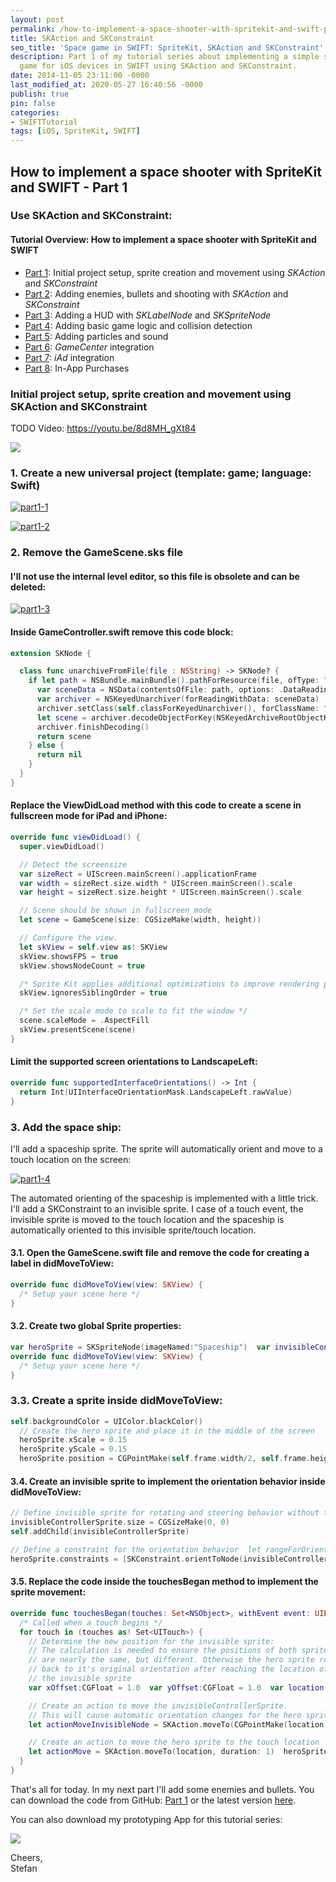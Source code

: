 ```yaml
---
layout: post
permalink: /how-to-implement-a-space-shooter-with-spritekit-and-swift-part-1/
title: SKAction and SKConstraint
seo_title: 'Space game in SWIFT: SpriteKit, SKAction and SKConstraint'
description: Part 1 of my tutorial series about implementing a simple space shooter
  game for iOS devices in SWIFT using SKAction and SKConstraint.
date: 2014-11-05 23:11:00 -0000
last_modified_at: 2020-05-27 16:40:56 -0000
publish: true
pin: false
categories:
- SWIFTTutorial
tags: [iOS, SpriteKit, SWIFT]
---
```


## How to implement a space shooter with SpriteKit and SWIFT - Part 1
### Use SKAction and SKConstraint: 

#### Tutorial Overview: How to implement a space shooter with SpriteKit and SWIFT

* [Part 1](/how-to-implement-a-space-shooter-with-spritekit-and-swift-part-1): Initial project setup, sprite creation and movement using _SKAction_ and _SKConstraint_
* [Part 2](/how-to-implement-a-space-shooter-with-spritekit-and-swift-part-2): Adding enemies, bullets and shooting with _SKAction_ and _SKConstraint_
* [Part 3](/how-to-implement-a-space-shooter-with-spritekit-and-swift-part-3-create-a-hud): Adding a HUD with _SKLabelNode_ and _SKSpriteNode_
* [Part 4](/how-to-implement-a-space-shooter-with-spritekit-and-swift-part-4-collision-detection): Adding basic game logic and collision detection
* [Part 5](/how-to-implement-a-space-shooter-with-spritekit-and-swift-part-5-particles-and-sound): Adding particles and sound
* [Part 6](/how-to-implement-a-space-shooter-with-spritekit-and-swift-part-6-game-center-integration): _GameCenter_ integration
* [Part 7](/how-to-implement-a-space-shooter-with-spritekit-and-swift-part-7-iad-integration): _iAd_ integration
* [Part 8](/how-to-implement-in-app-purchase-for-your-ios-app-in-swift): In-App Purchases

### Initial project setup, sprite creation and movement using SKAction and SKConstraint
TODO Video: https://youtu.be/8d8MH_gXt84

[![](/assets/wp-content/uploads/2014/11/AppStore.png)](https://itunes.apple.com/us/app/yet-another-spaceshooter/id949662362?mt=8)

### 1. Create a new universal project (template: game; language: Swift)

[![part1-1](/assets/wp-content/uploads/2014/11/part1-1.png)](/assets/wp-content/uploads/2014/11/part1-1.png)

[![part1-2](/assets/wp-content/uploads/2014/11/part1-2.png)](/assets/wp-content/uploads/2014/11/part1-2.png)

### 2. Remove the GameScene.sks file

#### I'll not use the internal level editor, so this file is obsolete and can be deleted:

[![part1-3](/assets/wp-content/uploads/2014/11/part1-3-1.jpg)](/assets/wp-content/uploads/2014/11/part1-3-1.jpg)

#### Inside GameController.swift remove this code block:

```swift
extension SKNode {

  class func unarchiveFromFile(file : NSString) -> SKNode? { 
    if let path = NSBundle.mainBundle().pathForResource(file, ofType: "sks") {  
      var sceneData = NSData(contentsOfFile: path, options: .DataReadingMappedIfSafe, error: nil)!  
      var archiver = NSKeyedUnarchiver(forReadingWithData: sceneData) 
      archiver.setClass(self.classForKeyedUnarchiver(), forClassName: "SKScene")
      let scene = archiver.decodeObjectForKey(NSKeyedArchiveRootObjectKey) as GameScene
      archiver.finishDecoding()  
      return scene 
    } else {
      return nil 
    }
  }
}
```

#### Replace the ViewDidLoad method with this code to create a scene in fullscreen mode for iPad and iPhone:

```swift
override func viewDidLoad() { 
  super.viewDidLoad()

  // Detect the screensize
  var sizeRect = UIScreen.mainScreen().applicationFrame
  var width = sizeRect.size.width * UIScreen.mainScreen().scale
  var height = sizeRect.size.height * UIScreen.mainScreen().scale

  // Scene should be shown in fullscreen mode
  let scene = GameScene(size: CGSizeMake(width, height))

  // Configure the view.
  let skView = self.view as! SKView
  skView.showsFPS = true
  skView.showsNodeCount = true

  /* Sprite Kit applies additional optimizations to improve rendering performance */
  skView.ignoresSiblingOrder = true

  /* Set the scale mode to scale to fit the window */
  scene.scaleMode = .AspectFill
  skView.presentScene(scene)
}
```

#### Limit the supported screen orientations to LandscapeLeft:

```swift
override func supportedInterfaceOrientations() -> Int {
  return Int(UIInterfaceOrientationMask.LandscapeLeft.rawValue)
}
```

### 3. Add the space ship:

I'll add a spaceship sprite. The sprite will automatically orient and move to a touch location on the screen:

[![part1-4](/assets/wp-content/uploads/2014/11/part1-4-1.jpg)](/assets/wp-content/uploads/2014/11/part1-4-1.jpg)

The automated orienting of the spaceship is implemented with a little trick. I'll add a SKConstraint to an invisible sprite. I case of a touch event, the invisible sprite is moved to the touch location and the spaceship is automatically oriented to this invisible sprite/touch location.

#### 3.1. Open the GameScene.swift file and remove the code for creating a label in didMoveToView:

```swift
override func didMoveToView(view: SKView) {
  /* Setup your scene here */
}
```

#### 3.2. Create two global Sprite properties:

```swift
var heroSprite = SKSpriteNode(imageNamed:"Spaceship")  var invisibleControllerSprite = SKSpriteNode()
override func didMoveToView(view: SKView) {
  /* Setup your scene here */
}
```

### 3.3. Create a sprite inside didMoveToView:

```swift
self.backgroundColor = UIColor.blackColor()
  // Create the hero sprite and place it in the middle of the screen
  heroSprite.xScale = 0.15
  heroSprite.yScale = 0.15
  heroSprite.position = CGPointMake(self.frame.width/2, self.frame.height/2) self.addChild(heroSprite)
```

#### 3.4. Create an invisible sprite to implement the orientation behavior inside didMoveToView:

```swift
// Define invisible sprite for rotating and steering behavior without trigonometry
invisibleControllerSprite.size = CGSizeMake(0, 0)
self.addChild(invisibleControllerSprite)

// Define a constraint for the orientation behavior  let rangeForOrientation = SKRange(constantValue: CGFloat(M_2_PI*7))
heroSprite.constraints = [SKConstraint.orientToNode(invisibleControllerSprite, offset: rangeForOrientation)]
```

#### 3.5. Replace the code inside the touchesBegan method to implement the sprite movement:

```swift
override func touchesBegan(touches: Set<NSObject>, withEvent event: UIEvent) {
  /* Called when a touch begins */
  for touch in (touches as! Set<UITouch>) {
    // Determine the new position for the invisible sprite:
    // The calculation is needed to ensure the positions of both sprites
    // are nearly the same, but different. Otherwise the hero sprite rotates
    // back to it's original orientation after reaching the location of
    // the invisible sprite
    var xOffset:CGFloat = 1.0  var yOffset:CGFloat = 1.0  var location = touch.locationInNode(self)  if location.x>heroSprite.position.x { xOffset = -1.0 }  if location.y>heroSprite.position.y { yOffset = -1.0 }

    // Create an action to move the invisibleControllerSprite.
    // This will cause automatic orientation changes for the hero sprite
    let actionMoveInvisibleNode = SKAction.moveTo(CGPointMake(location.x - xOffset, location.y - yOffset), duration: 0.2)  invisibleControllerSprite.runAction(actionMoveInvisibleNode)

    // Create an action to move the hero sprite to the touch location
    let actionMove = SKAction.moveTo(location, duration: 1)  heroSprite.runAction(actionMove) 
  }
}
```

That's all for today. In my next part I'll add some enemies and bullets. You can download the code from GitHub: [Part 1](https://github.com/stfnjstn/MySecondGame/releases/tag/v0.1) or the latest version [here](https://github.com/stfnjstn/MySecondGame).

You can also download my prototyping App for this tutorial series:

[![](/assets/wp-content/uploads/2014/11/AppStore.png)](https://itunes.apple.com/us/app/yet-another-spaceshooter/id949662362?mt=8)

Cheers,   
Stefan
